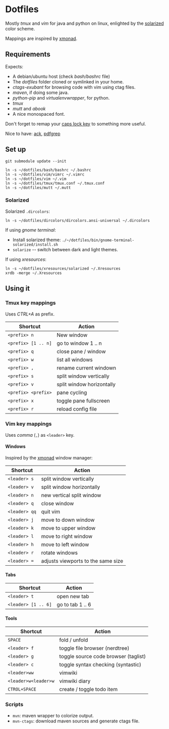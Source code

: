 # Dotfiles

Mostly *tmux* and *vim* for java and python on linux, enlighted by the [solarized](http://ethanschoonover.com/solarized) color scheme.

Mappings are inspired by [xmonad](http://xmonad.org/).

## Requirements

Expects:

- A debian/ubuntu host (check *bash/bashrc* file)
- The *dotfiles* folder cloned or symlinked in your home.
- *ctags-exubant* for browsing code with vim using ctag files.
- *maven*, if doing some java.
- *python-pip* and *virtualenvwrapper*, for python.
- *tmux*
- *mutt* and *abook*
- A nice monospaced font.

Don't forget to remap your [caps lock key](http://www.noah.org/wiki/CapsLock_Remap_Howto) to something more useful.

Nice to have: [ack](http://beyondgrep.com/), [pdfgrep](http://pdfgrep.sourceforge.net/)

## Set up

```shell
git submodule update --init

ln -s ~/dotfiles/bash/bashrc ~/.bashrc
ln -s ~/dotfiles/vim/vimrc ~/.vimrc
ln -s ~/dotfiles/vim ~/.vim
ln -s ~/dotfiles/tmux/tmux.conf ~/.tmux.conf
ln -s ~/dotfiles/mutt ~/.mutt
```

### Solarized

Solarized `.dircolors`:

```shell
ln -s ~/dotfiles/dircolors/dircolors.ansi-universal ~/.dircolors

```
If using *gnome terminal*:

- Install solarized theme: `./~/dotfiles/bin/gnome-terminal-solarized/install.sh`
- `solarize` -- switch between dark and light themes.

If using *xresources*:

```shell
ln -s ~/dotfiles/xresources/solarized ~/.Xresources
xrdb -merge ~/.Xresources

```

## Using it

### Tmux key mappings

Uses *CTRL+A* as prefix.

| Shortcut            | Action                             |
|---------------------|------------------------------------|
| `<prefix> n`        | New window                         |
| `<prefix> [1 .. n]` | go to window 1 .. n                |
| `<prefix> q`        | close pane / window                |
| `<prefix> w`        | list all windows                   |
| `<prefix> ,`        | rename current windown             |
| `<prefix> s`        | split window vertically            |
| `<prefix> v`        | split window horizontally          |
| `<prefix> <prefix>` | pane cycling                       |
| `<prefix> x`        | toggle pane fullscreen             |
| `<prefix> r`        | reload config file                 |

### Vim key mappings

Uses *comma* (`,`) as `<leader>` key.

#### Windows

Inspired by the [xmonad](http://xmonad.org/) window manager:

| Shortcut     | Action                             |
|--------------|------------------------------------|
| `<leader> s` | split window vertically            |
| `<leader> v` | split window horizontally          |
| `<leader> n` | new vertical split window          |
| `<leader> q` | close window                       |
| `<leader> qq`| quit vim                           |
| `<leader> j` | move to down window                |
| `<leader> k` | move to upper window               |
| `<leader> l` | move to right window               |
| `<leader> h` | move to left window                |
| `<leader> r` | rotate windows                     |
| `<leader> =` | adjusts viewports to the same size |

#### Tabs

| Shortcut            | Action            |
|---------------------|-------------------|
| `<leader> t`        | open new tab      |
| `<leader> [1 .. 6]` | go to tab 1 .. 6 |

#### Tools

| Shortcut             | Action                               |
|----------------------|--------------------------------------|
| `SPACE`              | fold / unfold                        |
| `<leader> f`         | toggle file browser (nerdtree)       |
| `<leader> g`         | toggle source code browser (taglist) |
| `<leader> c`         | toggle syntax checking (syntastic)   |
| `<leader>ww`         | vimwiki                              |
| `<leader>w<leader>w` | vimwiki diary                        |
| `CTROL+SPACE`        | create / toggle todo item            |

### Scripts

- `mvn`: maven wrapper to colorize output.
- `mvn-ctags`: download maven sources and generate ctags file.
